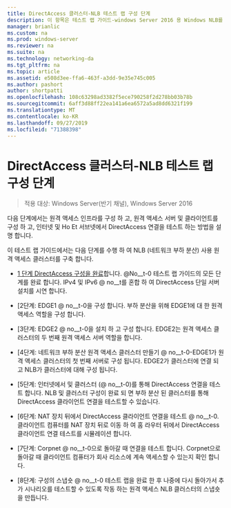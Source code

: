 ```yaml
---
title: DirectAccess 클러스터-NLB 테스트 랩 구성 단계
description: 이 항목은 테스트 랩 가이드-windows Server 2016 용 Windows NLB를 사용 하는 클러스터의 DirectAccess 시연에 포함 되어 있습니다.
manager: brianlic
ms.custom: na
ms.prod: windows-server
ms.reviewer: na
ms.suite: na
ms.technology: networking-da
ms.tgt_pltfrm: na
ms.topic: article
ms.assetid: e508d3ee-ffa6-463f-a3dd-9e35e745c005
ms.author: pashort
author: shortpatti
ms.openlocfilehash: 108c63298ad3382f5ece790258f2d278bb03b78b
ms.sourcegitcommit: 6aff3d88ff22ea141a6ea6572a5ad8dd6321f199
ms.translationtype: MT
ms.contentlocale: ko-KR
ms.lasthandoff: 09/27/2019
ms.locfileid: "71388398"
---
```

# <a name="steps-for-configuring-the-directaccess-cluster-nlb-test-lab"></a>DirectAccess 클러스터-NLB 테스트 랩 구성 단계

>적용 대상: Windows Server(반기 채널), Windows Server 2016

다음 단계에서는 원격 액세스 인프라를 구성 하 고, 원격 액세스 서버 및 클라이언트를 구성 하 고, 인터넷 및 Ho Et 서브넷에서 DirectAccess 연결을 테스트 하는 방법을 설명 합니다.  
  
이 테스트 랩 가이드에서는 다음 단계를 수행 하 여 NLB (네트워크 부하 분산) 사용 원격 액세스 클러스터를 구축 합니다.  
  
-   [1 단계 DirectAccess 구성을 완료](STEP-1-Complete-the-DirectAccess-Configuration.md)합니다. @No__t-0 테스트 랩 가이드의 모든 단계를 완료 합니다. IPv4 및 IPv6 @ no__t를 혼합 하 여 DirectAccess 단일 서버 설치를 시연 합니다.  
  
-   [2단계: EDGE1 @ no__t-0을 구성 합니다. 부하 분산을 위해 EDGE1에 대 한 원격 액세스 역할을 구성 합니다.  
  
-   [3단계: EDGE2 @ no__t-0을 설치 하 고 구성 합니다. EDGE2는 원격 액세스 클러스터의 두 번째 원격 액세스 서버 역할을 합니다.  
  
-   [4단계: 네트워크 부하 분산 원격 액세스 클러스터 만들기 @ no__t-0-EDGE1가 원격 액세스 클러스터의 첫 번째 서버로 구성 됩니다. EDGE2가 클러스터에 연결 되 고 NLB가 클러스터에 대해 구성 됩니다.  
  
-   [5단계: 인터넷에서 및 클러스터 (@ no__t-0)를 통해 DirectAccess 연결을 테스트 합니다. NLB 및 클러스터 구성이 완료 되 면 부하 분산 된 클러스터를 통해 DirectAccess 클라이언트 연결을 테스트할 수 있습니다.  
  
-   [6단계: NAT 장치 뒤에서 DirectAccess 클라이언트 연결을 테스트 @ no__t-0. 클라이언트 컴퓨터를 NAT 장치 뒤로 이동 하 여 홈 라우터 뒤에서 DirectAccess 클라이언트 연결 테스트를 시뮬레이션 합니다.  
  
-   [7단계: Corpnet @ no__t-0으로 돌아갈 때 연결을 테스트 합니다. Corpnet으로 돌아갈 때 클라이언트 컴퓨터가 회사 리소스에 계속 액세스할 수 있는지 확인 합니다.  
  
-   [8단계: 구성의 스냅숏 @ no__t-0 테스트 랩을 완료 한 후 나중에 다시 돌아가서 추가 시나리오를 테스트할 수 있도록 작동 하는 원격 액세스 NLB 클러스터의 스냅숏을 만듭니다.  
  


